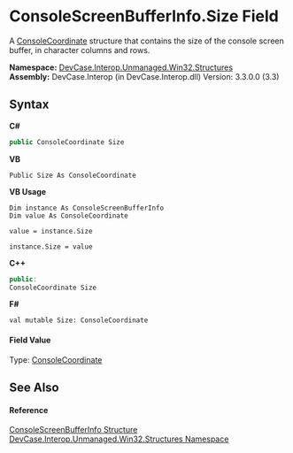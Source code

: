 # ConsoleScreenBufferInfo.Size Field
 

A <a href="T_DevCase_Interop_Unmanaged_Win32_Structures_ConsoleCoordinate">ConsoleCoordinate</a> structure that contains the size of the console screen buffer, in character columns and rows.

**Namespace:**&nbsp;<a href="N_DevCase_Interop_Unmanaged_Win32_Structures">DevCase.Interop.Unmanaged.Win32.Structures</a><br />**Assembly:**&nbsp;DevCase.Interop (in DevCase.Interop.dll) Version: 3.3.0.0 (3.3)

## Syntax

**C#**<br />
``` C#
public ConsoleCoordinate Size
```

**VB**<br />
``` VB
Public Size As ConsoleCoordinate
```

**VB Usage**<br />
``` VB Usage
Dim instance As ConsoleScreenBufferInfo
Dim value As ConsoleCoordinate

value = instance.Size

instance.Size = value
```

**C++**<br />
``` C++
public:
ConsoleCoordinate Size
```

**F#**<br />
``` F#
val mutable Size: ConsoleCoordinate
```


#### Field Value
Type: <a href="T_DevCase_Interop_Unmanaged_Win32_Structures_ConsoleCoordinate">ConsoleCoordinate</a>

## See Also


#### Reference
<a href="T_DevCase_Interop_Unmanaged_Win32_Structures_ConsoleScreenBufferInfo">ConsoleScreenBufferInfo Structure</a><br /><a href="N_DevCase_Interop_Unmanaged_Win32_Structures">DevCase.Interop.Unmanaged.Win32.Structures Namespace</a><br />